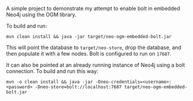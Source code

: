 A simple project to demonstrate my attempt to enable bolt in embedded Neo4j using the OGM library.

To build and run:

```
mvn clean install && java -jar target/neo-ogm-embedded-bolt.jar
```

This will point the database to `target/neo-store`, drop the database, and then populate it with a few nodes. Bolt is configured to run on `17687`.


It can also be pointed at an already running instance of Neo4j using a bolt connection. To build and run this way:

```
mvn -o clean install && java -jar -Dneo-credentials=<username>:<password> -Dneo-store=bolt://localhost:7687 target/neo-ogm-embedded-bolt.jar
```